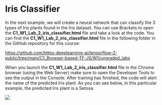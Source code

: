 # Iris Classifier

In the next example, we will create a neural network that can classify the 3 types of Iris plants found in the Iris dataset. You can use Brackets to open the **C1_W1_Lab_2_iris_classifier.html** file and take a look at the code. You can find the **C1_W1_Lab_2_iris_classifier.html** file in the following folder in the GitHub repository for this course:

https://github.com/https-deeplearning-ai/tensorflow-2-public/tree/main/C1_Browser-based-TF-JS/W1/ungraded_labs

When you launch the **C1_W1_Lab_2_iris_classifier.html** file in the Chrome browser (using the Web Server) make sure to open the Developer Tools to see the output in the Console. After training has finished, the code will alert the name of the predicted Iris plant. As you can see below, in this particular example, the predicted Iris plant is a Setosa.

![](https://d3c33hcgiwev3.cloudfront.net/imageAssetProxy.v1/A_2o9wK7RT29qPcCuzU9mA_28c07c3ca1e94ae9362666d0f96908f2_iris.png?expiry=1707436800000&hmac=AG0Zu6edqu1ppFBwXCcKLKw8lwahPbHvD8o0WNWHJoQ)